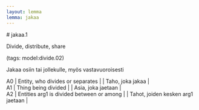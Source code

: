 ```yaml
---
layout: lemma
lemma: jakaa
---
```


<div class="sense">
# <span class="sensename">jakaa.1</span>

<span class="description">Divide, distribute, share</span>

(tags: model:divide.02)

<span class="description">Jakaa osiin tai jollekulle, myös vastavuoroisesti</span>

A0 | Entity, who divides or separates |   | Taho, joka jakaa |  
A1 | Thing being divided |   | Asia, joka jaetaan |  
A2 | Entities arg1 is divided between or among |   | Tahot, joiden kesken arg1 jaetaan |  

</div>

